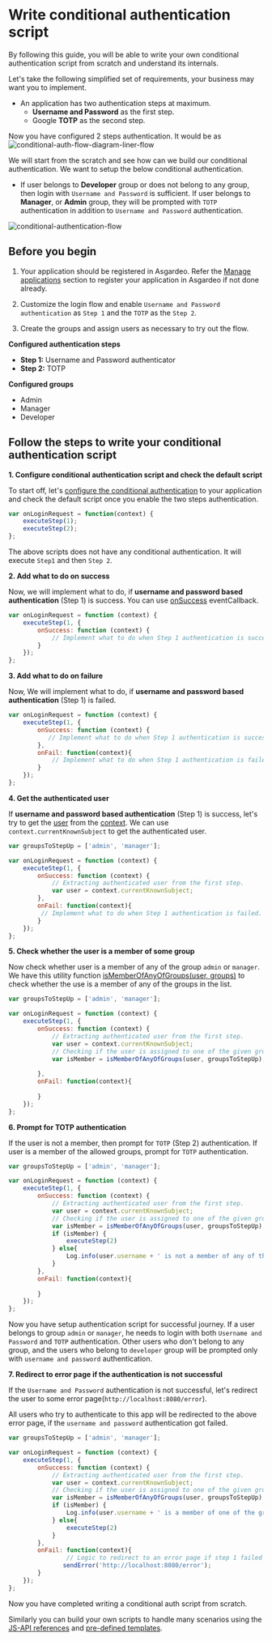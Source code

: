 # Write conditional authentication script

By following this guide, you will be able to write your own conditional authentication script from scratch and understand its internals.

Let's take the following simplified set of requirements, your business may want you to implement. 

- An application has two authentication steps at maximum.
    - **Username and Password** as the first step.
    - Google **TOTP** as the second step.

Now you have configured 2 steps authentication. It would be as 
<img :src="$withBase('/assets/img/guides/conditional-auth/conditional-auth-flow-diagram-liner-flow.png')" alt="conditional-auth-flow-diagram-liner-flow">
 
We will start from the scratch and see how can we build our conditional authentication. We want to setup the below conditional authentication.

- If user belongs to **Developer** group or does not belong to any group, then login with `Username and Password` is sufficient. If user belongs to **Manager**, or **Admin** group, they will be prompted with `TOTP` authentication in addition to `Username and Password` authentication.
                                                          
<img :src="$withBase('/assets/img/guides/conditional-auth/conditional-auth-flow-diagram-condition-flow.png')" alt="conditional-authentication-flow">

## Before you begin

1. Your application should be registered in Asgardeo. Refer the [Manage applications](../../applications/README.md) section to register your application in Asgardeo if
   not done already.

2. Customize the login flow and enable `Username and Password authentication` as `Step 1` and the `TOTP` as the `Step 2`.

3. Create the groups and assign users as necessary to try out the flow.

**Configured authentication steps**

* **Step 1:** Username and Password authenticator
* **Step 2:** TOTP

**Configured groups**
* Admin
* Manager
* Developer


## Follow the steps to write your conditional authentication script

**1. Configure conditional authentication script and check the default script**

To start off, let's [configure the conditional authentication](configure-conditional-auth.md) to your application and check the default script once you enable the two steps authentication.

```js
var onLoginRequest = function(context) {
    executeStep(1);
    executeStep(2);
};

```
The above scripts does not have any conditional authentication. It will execute `Step1` and then `Step 2`.

**2. Add what to do on success**

Now, we will implement what to do, if  **username and password based authentication** (Step 1) is success. You can use [onSuccess](conditional-auth-js-api-reference/#executestep-stepid-options-eventcallbacks) eventCallback.

```js
var onLoginRequest = function (context) {
    executeStep(1, {
        onSuccess: function (context) {
            // Implement what to do when Step 1 authentication is success.
        }
    });
};
```


**3. Add what to do on failure**

Now, We will implement what to do, if  **username and password based authentication** (Step 1) is failed.

```js
var onLoginRequest = function (context) {
    executeStep(1, {
        onSuccess: function (context) {
           // Implement what to do when Step 1 authentication is successful.
        },
        onFail: function(context){
            // Implement what to do when Step 1 authentication is failed.
        }
    });
};
```

**4. Get the authenticated user**

If **username and password based authentication** (Step 1) is success, let's try to get the [user](conditional-auth-js-api-reference/#user-object) from the [context](conditional-auth-js-api-reference/#context-object). We can use `context.currentKnownSubject` to get the authenticated user.

```js
var groupsToStepUp = ['admin', 'manager'];

var onLoginRequest = function (context) {
    executeStep(1, {
        onSuccess: function (context) {
            // Extracting authenticated user from the first step.
            var user = context.currentKnownSubject;
        },
        onFail: function(context){
         // Implement what to do when Step 1 authentication is failed.
        }
    });
};
```

**5. Check whether the user is a member of some group**

Now check whether user is a member of any of the group `admin` or `manager`. We have this utility function [isMemberOfAnyOfGroups(user, groups)](conditional-auth-js-api-reference/#ismemberofanyofgroups-user-groups) to check whether the use is a member of any of the groups in the list.

```js
var groupsToStepUp = ['admin', 'manager'];

var onLoginRequest = function (context) {
    executeStep(1, {
        onSuccess: function (context) {
            // Extracting authenticated user from the first step.
            var user = context.currentKnownSubject;
            // Checking if the user is assigned to one of the given groups.
            var isMember = isMemberOfAnyOfGroups(user, groupsToStepUp);
            
        },
        onFail: function(context){
               
        }
    });
};
```
**6. Prompt for TOTP authentication**

If the user is not a member, then prompt for `TOTP` (Step 2) authentication. If user is a member of the allowed groups, prompt for `TOTP` authentication.

```js
var groupsToStepUp = ['admin', 'manager'];

var onLoginRequest = function (context) {
    executeStep(1, {
        onSuccess: function (context) {
            // Extracting authenticated user from the first step.
            var user = context.currentKnownSubject;
            // Checking if the user is assigned to one of the given groups.
            var isMember = isMemberOfAnyOfGroups(user, groupsToStepUp);
            if (isMember) {
                executeStep(2)
            } else{
                Log.info(user.username + ' is not a member of any of the groups: ' + groupsToStepUp.toString());
            }     
        },
        onFail: function(context){
               
        }
    });
};
```

Now you have setup authentication script for successful journey. If a user belongs to group `admin` or `manager`, he needs to login with both `Username and Password` and `TOTP` authentication. Other users who don't belong to any group, and the users who belong to `developer` group will be prompted only with `username and password` authentication.

**7. Redirect to error page if the authentication is not successful**

If the `Username and Password` authentication is not successful, let's redirect the user to some error page(`http://localhost:8080/error`). 

All users who try to authenticate to this app will be redirected to the above error page, if the `username and password` authentication got failed.

```js
var groupsToStepUp = ['admin', 'manager'];

var onLoginRequest = function (context) {
    executeStep(1, {
        onSuccess: function (context) {
            // Extracting authenticated user from the first step.
            var user = context.currentKnownSubject;
            // Checking if the user is assigned to one of the given groups.
            var isMember = isMemberOfAnyOfGroups(user, groupsToStepUp);
            if (isMember) {
                Log.info(user.username + ' is a member of one of the groups: ' + groupsToStepUp.toString());
            } else{
                executeStep(2)
            } 
        },
        onFail: function(context){
                // Logic to redirect to an error page if step 1 failed
               sendError('http://localhost:8080/error');
        }
    });
};
```

Now you have completed writing a conditional auth script from scratch. 

 Similarly you can build your own scripts to handle many scenarios using the [JS-API references](conditional-auth-js-api-reference.md) and [pre-defined templates](conditional-auth-templates.md).

